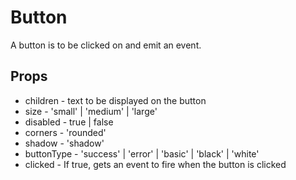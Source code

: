 # Button

A button is to be clicked on and emit an event.

## Props

- children - text to be displayed on the button
- size - 'small' | 'medium' | 'large'
- disabled - true | false
- corners - 'rounded'
- shadow - 'shadow'
- buttonType - 'success' | 'error' | 'basic' | 'black' | 'white'
- clicked - If true, gets an event to fire when the button is clicked
